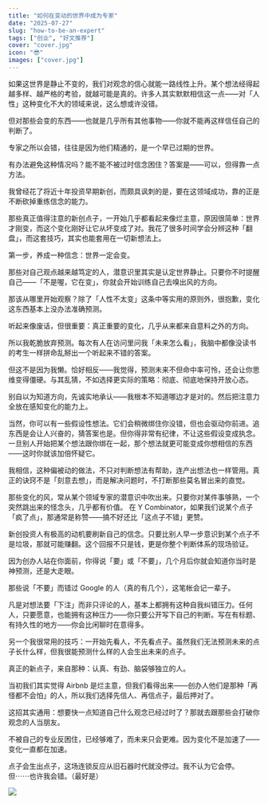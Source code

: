 ```yaml
---
title: "如何在变动的世界中成为专家"
date: "2025-07-27"
slug: "how-to-be-an-expert"
tags: ["创业", "好文推荐"]
cover: "cover.jpg"
icon: "😎"
images: ["cover.jpg"]
---
```

如果这世界是静止不变的，我们对观念的信心就能一路线性上升。某个想法经得起越多样、越严格的考验，就越可能是真的。许多人其实默默相信这一点——对「人性」这种变化不大的领域来说，这么想或许没错。



但对那些会变的东西——也就是几乎所有其他事物——你就不能再这样信任自己的判断了。



专家之所以会错，往往是因为他们精通的，是一个早已过期的世界。



有办法避免这种情况吗？能不能不被过时信念困住？答案是——可以，但得靠一点方法。



我曾经花了将近十年投资早期新创，而颇具讽刺的是，要在这领域成功，靠的正是不断砍掉重练信念的能力。



那些真正值得注意的新创点子，一开始几乎都看起来像烂主意，原因很简单：世界才刚变，而这个变化刚好让它从坏变成了对。我花了很多时间学会分辨这种「翻盘」，而这套技巧，其实也能套用在一切新想法上。



第一步，养成一种信念：世界一定会变。



那些对自己观点越来越笃定的人，潜意识里其实是认定世界静止。只要你不时提醒自己——「不是喔，它在变」，你就会开始训练自己去嗅出风的方向。



那该从哪里开始观察？除了「人性不太变」这条中等实用的原则外，很抱歉，变化这东西基本上没办法准确预测。



听起来像废话，但很重要：真正重要的变化，几乎从来都来自意料之外的方向。



所以我乾脆放弃预测。每次有人在访问里问我「未来怎么看」，我脑中都像没读书的考生一样拼命乱掰出一个听起来不错的答案。



但这不是因为我懒。恰好相反——我觉得，预测未来不但命中率可怜，还会让你思维变得僵硬。与其乱猜，不如选择更实际的策略：彻底、彻底地保持开放心态。



别自以为知道方向，先诚实地承认——我根本不知道哪边才是对的。然后把注意力全放在感知变化的能力上。



当然，你可以有一些假设性想法。它们会稍微绑住你没错，但也会驱动你前进。追东西是会让人兴奋的，猜答案也是。但你得非常有纪律，不让这些假设变成执念。
一旦别人开始把某个想法跟你绑在一起，那个想法就更可能变成你想相信的东西——这时你就该加倍怀疑它。



我相信，这种偏被动的做法，不只对判断想法有帮助，连产出想法也一样管用。真正的诀窍不是「刻意去想」，而是解决问题时，不打断那些莫名冒出来的直觉。



那些变化的风，常从某个领域专家的潜意识中吹出来。只要你对某件事够熟，一个突然跳出来的怪念头，几乎都有价值。
在 Y Combinator，如果我们说某个点子「疯了点」，那通常是称赞——搞不好还比「这点子不错」更赞。



新创投资人有极高的动机要刷新自己的信念。只要比别人早一步意识到某个点子不是垃圾，那就可能赚翻。这个回报不只是钱，更是你整个判断体系的现场验证。



因为创办人站在你面前，你得说「要」或「不要」，几个月后你就会知道你当时是神预测，还是大走眼。



那些说「不要」而错过 Google 的人（真的有几个），这笔帐会记一辈子。



凡是对想法要「下注」而非只评论的人，基本上都拥有这种自我纠错压力。任何人，只要愿意，也能拥有这种压力——你只要公开写下自己的判断。写在有标题、有持久性的地方——你会比闲聊时在意得多。



另一个我很常用的技巧：一开始先看人，不先看点子。虽然我们无法预测未来的点子长什么样，但我很能预测什么样的人会生出未来的点子。



真正的新点子，来自那种：认真、有劲、脑袋够独立的人。



当初我们其实觉得 Airbnb 是烂主意，但我们看得出来——创办人他们是那种「再怪都不会怕」的人，所以我们选择先信人、再信点子，最后押对了。



这招其实通用：想要快一点知道自己什么观念已经过时了？那就去跟那些会打破你观念的人当朋友。



不被自己的专业反困住，已经够难了，而未来只会更难。因为变化不是加速了——变化一直都在加速。



点子会生出点子，这场连锁反应从旧石器时代就没停过。我不认为它会停。
但⋯⋯也许我会错。（最好是）




![](https://prod-files-secure.s3.us-west-2.amazonaws.com/112d0858-5090-4d34-a606-b75eb8d65fd2/46476355-9cf3-4e99-9b7a-3531bc426380/1000202064.png?X-Amz-Algorithm=AWS4-HMAC-SHA256&X-Amz-Content-Sha256=UNSIGNED-PAYLOAD&X-Amz-Credential=ASIAZI2LB466SSG25CGI%2F20251001%2Fus-west-2%2Fs3%2Faws4_request&X-Amz-Date=20251001T164039Z&X-Amz-Expires=3600&X-Amz-Security-Token=IQoJb3JpZ2luX2VjEIH%2F%2F%2F%2F%2F%2F%2F%2F%2F%2FwEaCXVzLXdlc3QtMiJGMEQCIBhr6J9%2Fpmm09r4Rh3crsaypglz0%2FV4g%2FUtURu9kerbhAiAV3O%2Bcge3mrSBDm855JnpIYZOqxiN7mFSel5jG6uJh4ir%2FAwgaEAAaDDYzNzQyMzE4MzgwNSIMLmww4hGQ6Qgg%2BE2BKtwD%2Ff7feA78m6eJr8fns473lDAwhmv62lZI4ZjxtlvO4EiK3NcMpxKWq45J7D7uV7S1R%2Bq%2FndrTy44bz50xzozxfo6JovPOT%2BWrbQg0m6LImrCJIPUNxDO6%2FHYY2vizo1zihr3VpHIYWP83cPxMZafUBYT6%2BTu%2BRklwAJJx5DJItmujKIZ393GL6ljcMUEWSflCROGKJJ7ayEvi2uMIQt8l6NyLiUsNTAFoaucWcyaKZZm%2FHLDmNuHAjz79LYrz2qw4SHaqNmJ2ImG6qG7gRgSH9hSzUD96Ovj%2F7oEe7ILEff8lVUF9Yp3chElqip8w2FTAI7CsCUslEx%2BPml7vntOIHG5dSCVlFNzJd4W4E6iHrEUZIstT3RZ3baGY81KzOxPiwZcXHjO6fBB85XtuDOWTXL4v0bN3uUk0H7iESqQvE4Jduh7dMPGnennAc4cLQoMAJAbvGHAKOlalbLvIbbF%2FCi34Vux5UghFpna2xB48wHiJrwjvHeSj2EjQ77OrNpo1lIGqkDSp5z8YknN%2BAfIDHKMvvVvGNAjRwYZvFjmZKzJtTBQr9xYveescX6X95aQhrHIDHxes6MfDIyeZ8TTmPcKiRMUniOCKAslc%2BHrMYhcMoRLV6Zcmswik2qkwibL1xgY6pgFLyxB1A1CxwTsAIAv%2FJo9eDcKNvwK8iYXw9qCm8gEzq0fVn1%2BKyGx1o5wxa39pNJjhkcu3LDg055tqz7V5NSVqnQt3sEygoV7ep%2FrZlI%2Bjn0lhtIFaxxOVnnUZXahCC26E7YUoIe%2FWNruH9bDhdJWOX436GGN%2FfRxDQGm2vjZNHnc2CXl4trowRduJ3TOptdZ8rEIwcxnGMRYrOidw5n1mub9G9Z8N&X-Amz-Signature=f44902f85be6e1fe1b6313051ec3fcc970e194e5133cabd8bc19f0b8708097a4&X-Amz-SignedHeaders=host&x-amz-checksum-mode=ENABLED&x-id=GetObject)

